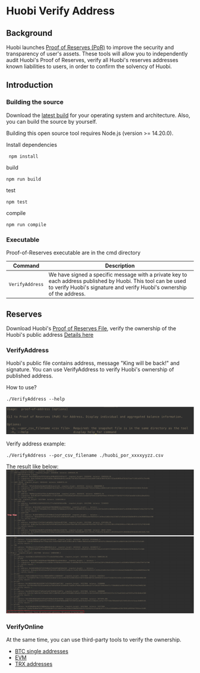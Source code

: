 # Huobi Verify Address

## Background

Huobi launches [Proof of Reserves (PoR)]() to improve the security and transparency of user's assets. These tools will allow
you to independently audit Huobi's Proof of Reserves, verify all Huobi's reserves addresses known liabilities to
users, in order to confirm the solvency of Huobi.

## Introduction

### Building the source

Download the [latest build](https://github.com/huobiapi/Tool-Node.js-VerifyAddress/releases) for your operating system and architecture. Also, you can build the source by yourself.

Building this open source tool requires Node.js (version >= 14.20.0).

Install dependencies
```shell
 npm install 
```

build
```shell
npm run build
```

test
```shell
npm test
```

compile
```shell
npm run compile
```

### Executable

Proof-of-Reserves executable are in the cmd directory

|    Command    | Description                                                                                                                                                                     |
| :-----------: |---------------------------------------------------------------------------------------------------------------------------------------------------------------------------------|
|   `VerifyAddress`    | We have signed a specific message with a private key to each address published by Huobi. This tool can be used to verify Huobi's signature and verify Huobi's ownership of the address. |

## Reserves

Download Huobi's [Proof of Reserves File](), verify the ownership of the Huobi's public address [Details here]()

### VerifyAddress

Huobi's public file contains address, message "King will be back!" and signature. You can use VerifyAddress to verify
Huobi's ownership of published address.

How to use?

```shell
./VerifyAddress --help
```

![cli-help.png](assets/cli-help.png)

Verify address example:
```shell
./VerifyAddress --por_csv_filename ./huobi_por_xxxxyyzz.csv
```

The result like below:
![result-treeview.png](assets%2Fresult-treeview.png)
![result-summary.png](assets%2Fresult-summary.png)

### VerifyOnline

At the same time, you can use third-party tools to verify the ownership.
- [BTC single addresses](https://www.bitcoin.com/tools/verify-message/)
- [EVM](https://etherscan.io/verifiedsignatures)
- [TRX addresses](https://tronscan.org/#/tools/verify-sign)
